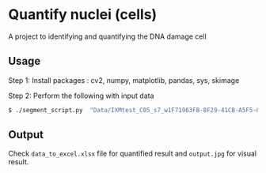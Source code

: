 # Quantify nuclei (cells)

A project to identifying and quantifying the DNA damage cell

## Usage

Step 1: Install packages : cv2, numpy, matplotlib, pandas, sys, skimage


Step 2: Perform the following with input data

```bash
$ ./segment_script.py  "Data/IXMtest_C05_s7_w1F71963FB-8F29-41CB-A5F5-07CB9584BBC5.tif"

```

## Output

Check `data_to_excel.xlsx` file for quantified result and `output.jpg` for visual result.
